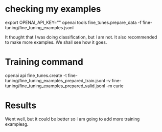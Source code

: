 # checking my examples
export OPENAI_API_KEY=""
openai tools fine_tunes.prepare_data -f fine-tuning/fine_tuning_examples.jsonl

It thought that I was doing classification, but I am not. It also recommended to make more examples. We shall see how it goes.

# Training command
openai api fine_tunes.create -t fine-tuning/fine_tuning_examples_prepared_train.jsonl -v fine-tuning/fine_tuning_examples_prepared_valid.jsonl -m curie

# Results
Went well, but it could be better so I am going to add more training examplesg.
